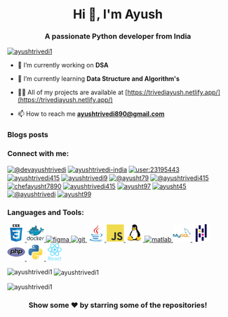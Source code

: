<!-- ![MasterHead](https://raw.githubusercontent.com/AyushTrivedi99/AyushTrivedi99/master/myreadme.png) -->
<h1 align="center">Hi 👋, I'm Ayush</h1>
<h3 align="center">A passionate Python developer from India</h3>

<!-- <p align="left"> <img src="https://komarev.com/ghpvc/?username=ayushtrivedi1&label=Profile%20views&color=0e75b6&style=flat" alt="ayushtrivedi1" /> </p> -->

<p align="left"> <a href="https://github.com/ryo-ma/github-profile-trophy"><img src="https://github-profile-trophy.vercel.app/?username=Dev-AyushTrivedi" alt="ayushtrivedi1" /></a> </p>

- 🔭 I’m currently working on **DSA**

- 🌱 I’m currently learning **Data Structure and Algorithm's**

- 👨‍💻 All of my projects are available at [https://trivediayush.netlify.app/](https://trivediayush.netlify.app/)

- 📫 How to reach me **ayushtrivedi890@gmail.com**

### Blogs posts
<!-- BLOG-POST-LIST:START -->
<!-- BLOG-POST-LIST:END -->

<h3 align="left">Connect with me:</h3>
<p align="left">
<a href="https://dev.to/@ayushtrivedi1" target="blank"><img align="center" src="https://raw.githubusercontent.com/rahuldkjain/github-profile-readme-generator/master/src/images/icons/Social/devto.svg" alt="@devayushtrivedi" height="30" width="40" /></a>
<a href="https://linkedin.com/in/ayushtrivedi-india" target="blank"><img align="center" src="https://raw.githubusercontent.com/rahuldkjain/github-profile-readme-generator/master/src/images/icons/Social/linked-in-alt.svg" alt="ayushtrivedi-india" height="30" width="40" /></a>
<a href="https://stackoverflow.com/users/user:23195443" target="blank"><img align="center" src="https://raw.githubusercontent.com/rahuldkjain/github-profile-readme-generator/master/src/images/icons/Social/stack-overflow.svg" alt="user:23195443" height="30" width="40" /></a>
<a href="https://codesandbox.com/ayushtrivedi415" target="blank"><img align="center" src="https://raw.githubusercontent.com/rahuldkjain/github-profile-readme-generator/master/src/images/icons/Social/codesandbox.svg" alt="ayushtrivedi415" height="30" width="40" /></a>
<a href="https://kaggle.com/ayushtrivedi9" target="blank"><img align="center" src="https://raw.githubusercontent.com/rahuldkjain/github-profile-readme-generator/master/src/images/icons/Social/kaggle.svg" alt="ayushtrivedi9" height="30" width="40" /></a>
<a href="https://hashnode.com/@ayusht79" target="blank"><img align="center" src="https://raw.githubusercontent.com/rahuldkjain/github-profile-readme-generator/master/src/images/icons/Social/hashnode.svg" alt="@ayusht79" height="30" width="40" /></a>
<a href="https://medium.com/@ayushtrivedi415" target="blank"><img align="center" src="https://raw.githubusercontent.com/rahuldkjain/github-profile-readme-generator/master/src/images/icons/Social/medium.svg" alt="@ayushtrivedi415" height="30" width="40" /></a>
<a href="https://www.codechef.com/users/chefayusht7890" target="blank"><img align="center" src="https://cdn.jsdelivr.net/npm/simple-icons@3.1.0/icons/codechef.svg" alt="chefayusht7890" height="30" width="40" /></a>
<a href="https://www.hackerrank.com/ayushtrivedi415" target="blank"><img align="center" src="https://raw.githubusercontent.com/rahuldkjain/github-profile-readme-generator/master/src/images/icons/Social/hackerrank.svg" alt="ayushtrivedi415" height="30" width="40" /></a>
<a href="https://codeforces.com/profile/ayusht97" target="blank"><img align="center" src="https://raw.githubusercontent.com/rahuldkjain/github-profile-readme-generator/master/src/images/icons/Social/codeforces.svg" alt="ayusht97" height="30" width="40" /></a>
<a href="https://www.leetcode.com/ayusht45" target="blank"><img align="center" src="https://raw.githubusercontent.com/rahuldkjain/github-profile-readme-generator/master/src/images/icons/Social/leet-code.svg" alt="ayusht45" height="30" width="40" /></a>
<a href="https://www.hackerearth.com/@ayushtrivedi" target="blank"><img align="center" src="https://raw.githubusercontent.com/rahuldkjain/github-profile-readme-generator/master/src/images/icons/Social/hackerearth.svg" alt="@ayushtrivedi" height="30" width="40" /></a>
<a href="https://www.topcoder.com/members/ayusht99" target="blank"><img align="center" src="https://raw.githubusercontent.com/rahuldkjain/github-profile-readme-generator/master/src/images/icons/Social/topcoder.svg" alt="ayusht99" height="30" width="40" /></a>
</p>

<h3 align="left">Languages and Tools:</h3>
<p align="left"> <a href="https://www.w3schools.com/css/" target="_blank" rel="noreferrer"> <img src="https://raw.githubusercontent.com/devicons/devicon/master/icons/css3/css3-original-wordmark.svg" alt="css3" width="40" height="40"/> </a> <a href="https://www.docker.com/" target="_blank" rel="noreferrer"> <img src="https://raw.githubusercontent.com/devicons/devicon/master/icons/docker/docker-original-wordmark.svg" alt="docker" width="40" height="40"/> </a> <a href="https://www.figma.com/" target="_blank" rel="noreferrer"> <img src="https://www.vectorlogo.zone/logos/figma/figma-icon.svg" alt="figma" width="40" height="40"/> </a> <a href="https://git-scm.com/" target="_blank" rel="noreferrer"> <img src="https://www.vectorlogo.zone/logos/git-scm/git-scm-icon.svg" alt="git" width="40" height="40"/> </a> <a href="https://www.java.com" target="_blank" rel="noreferrer"> <img src="https://raw.githubusercontent.com/devicons/devicon/master/icons/java/java-original.svg" alt="java" width="40" height="40"/> </a> <a href="https://developer.mozilla.org/en-US/docs/Web/JavaScript" target="_blank" rel="noreferrer"> <img src="https://raw.githubusercontent.com/devicons/devicon/master/icons/javascript/javascript-original.svg" alt="javascript" width="40" height="40"/> </a> <a href="https://www.linux.org/" target="_blank" rel="noreferrer"> <img src="https://raw.githubusercontent.com/devicons/devicon/master/icons/linux/linux-original.svg" alt="linux" width="40" height="40"/> </a> <a href="https://www.mathworks.com/" target="_blank" rel="noreferrer"> <img src="https://upload.wikimedia.org/wikipedia/commons/2/21/Matlab_Logo.png" alt="matlab" width="40" height="40"/> </a> <a href="https://www.mysql.com/" target="_blank" rel="noreferrer"> <img src="https://raw.githubusercontent.com/devicons/devicon/master/icons/mysql/mysql-original-wordmark.svg" alt="mysql" width="40" height="40"/> </a> <a href="https://pandas.pydata.org/" target="_blank" rel="noreferrer"> <img src="https://raw.githubusercontent.com/devicons/devicon/2ae2a900d2f041da66e950e4d48052658d850630/icons/pandas/pandas-original.svg" alt="pandas" width="40" height="40"/> </a> <a href="https://www.php.net" target="_blank" rel="noreferrer"> <img src="https://raw.githubusercontent.com/devicons/devicon/master/icons/php/php-original.svg" alt="php" width="40" height="40"/> </a> <a href="https://www.python.org" target="_blank" rel="noreferrer"> <img src="https://raw.githubusercontent.com/devicons/devicon/master/icons/python/python-original.svg" alt="python" width="40" height="40"/> </a> <a href="https://reactjs.org/" target="_blank" rel="noreferrer"> <img src="https://raw.githubusercontent.com/devicons/devicon/master/icons/react/react-original-wordmark.svg" alt="react" width="40" height="40"/> </a> </p>

<p><img align="left" src="https://github-readme-stats.vercel.app/api/top-langs?username=ayushtrivedi1&show_icons=true&locale=en&layout=compact" alt="ayushtrivedi1" /></p>

<p>&nbsp;<img align="center" src="https://github-readme-stats.vercel.app/api?username=ayushtrivedi1&show_icons=true&locale=en" alt="ayushtrivedi1" /></p>

<p><img align="center" src="https://github-readme-streak-stats.herokuapp.com/?user=dev-ayushtrivedi&" alt="ayushtrivedi1" /></p>

<div align="center">

### Show some ❤️ by starring some of the repositories!

</div>
